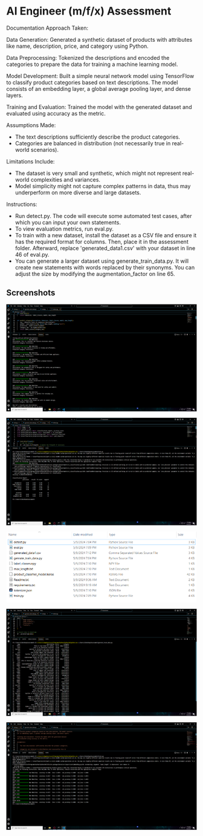 # AI Engineer (m/f/x) Assessment

Documentation
Approach Taken:

Data Generation: Generated a synthetic dataset of products with attributes like name, description, price, and category using Python.

Data Preprocessing: Tokenized the descriptions and encoded the categories to prepare the data for training a machine learning model.

Model Development: Built a simple neural network model using TensorFlow to classify product categories based on text descriptions. The model consists of an embedding layer, a global average pooling layer, and dense layers.

Training and Evaluation: Trained the model with the generated dataset and evaluated using accuracy as the metric.

Assumptions Made:

- The text descriptions sufficiently describe the product categories.
- Categories are balanced in distribution (not necessarily true in real-world scenarios).

Limitations Include:

- The dataset is very small and synthetic, which might not represent real-world complexities and variances.
- Model simplicity might not capture complex patterns in data, thus may underperform on more diverse and large datasets.

Instructions:

- Run detect.py. The code will execute some automated test cases, after which you can input your own statements.
- To view evaluation metrics, run eval.py.
- To train with a new dataset, install the dataset as a CSV file and ensure it has the required format for columns. Then, place it in the assessment folder. Afterward, replace 'generated_data1.csv' with your dataset in line 46 of eval.py.
- You can generate a larger dataset using generate_train_data.py. It will create new statements with words replaced by their synonyms. You can adjust the size by modifying the augmentation_factor on line 65.

## Screenshots

<p align="center">
  <img src="Screenshots\detect.PNG" />
</p>

<p align="center">
  <img src="Screenshots\eval.PNG" />
</p>
<p align="center">
  <img src="Screenshots\files.PNG" />
</p>
<p align="center">
  <img src="Screenshots\Genrate_Data.PNG" />
</p>
<p align="center">
  <img src="Screenshots\train.PNG" />
</p>



